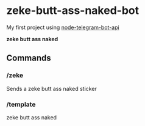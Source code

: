 # zeke-butt-ass-naked-bot

My first project using [node-telegram-bot-api](https://github.com/yagop/node-telegram-bot-api)

**zeke butt ass naked** 

## Commands

### /zeke

Sends a zeke butt ass naked sticker

### /template

zeke butt ass naked 
